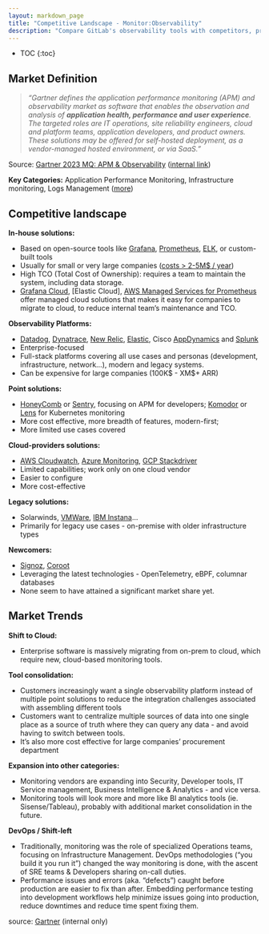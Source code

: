 ```yaml
---
layout: markdown_page
title: "Competitive Landscape - Monitor:Observability"
description: "Compare GitLab's observability tools with competitors, providing insights into how GitLab delivers superior monitoring and performance analysis capabilities."
---
```


- TOC
{:toc}

## Market Definition

> _“Gartner defines the application performance monitoring (APM) and observability market as software that enables the observation and analysis of **application health, performance and user experience**. The targeted roles are IT operations, site reliability engineers, cloud and platform teams, application developers, and product owners. These solutions may be offered for self-hosted deployment, as a vendor-managed hosted environment, or via SaaS.”_

Source: [Gartner 2023 MQ: APM & Observability](https://www.gartner.com/en/documents/4877531) ([internal link](https://drive.google.com/file/d/1O7Ccf_R_XaaUTSD_imWON-mTOIaxS_1Y/view?usp=sharing))

**Key Categories:** Application Performance Monitoring, Infrastructure monitoring, Logs Management ([more](https://medium.com/investment-thesis/observability-n-0-cfb2e52c6324#:\~:text=Key%20components%20of%20the%20Observability%20stack))

## Competitive landscape

**In-house solutions:**

* Based on open-source tools like [Grafana](https://github.com/grafana/grafana), [Prometheus](https://github.com/prometheus/prometheus), [ELK](https://www.elastic.co/elastic-stack/), or custom-built tools
* Usually for small or very large companies ([costs \> 2-5M$ / year](https://blog.pragmaticengineer.com/datadog-65m-year-customer-mystery/#:\~:text=Above%20%242%2D5M,run%20that%20infra.))
* High TCO (Total Cost of Ownership): requires a team to maintain the system, including data storage.
* [Grafana Cloud](https://grafana.com/products/cloud/), [Elastic Cloud], [AWS Managed Services for Prometheus](https://aws.amazon.com/prometheus/) offer managed cloud solutions that makes it easy for companies to migrate to cloud, to reduce internal team’s maintenance and TCO.

**Observability Platforms:**

* [Datadog](https://www.datadoghq.com/), [Dynatrace](https://www.dynatrace.com/), [New Relic](https://newrelic.com/), [Elastic](https://www.elastic.co/observability), Cisco [AppDynamics](https://www.appdynamics.com/) and [Splunk](https://www.splunk.com/)
* Enterprise-focused
* Full-stack platforms covering all use cases and personas (development, infrastructure, network…), modern and legacy systems.
* Can be expensive for large companies (100K$ - XM$+ ARR)

**Point solutions:**

* [HoneyComb](https://www.honeycomb.io/) or [Sentry](https://sentry.io/), focusing on APM for developers; [Komodor](https://komodor.com/) or [Lens](https://k8slens.dev/) for Kubernetes monitoring
* More cost effective, more breadth of features, modern-first;
* More limited use cases covered

**Cloud-providers solutions:**

* [AWS Cloudwatch](https://catalog.workshops.aws/observability/en-US/intro), [Azure Monitoring](https://learn.microsoft.com/en-us/azure/azure-monitor/), [GCP Stackdriver](https://cloud.google.com/products/operations?hl=en)
* Limited capabilities; work only on one cloud vendor
* Easier to configure
* More cost-effective

**Legacy solutions:**

* Solarwinds, [VMWare](https://cloudsolutions.vmware.com/services/aria-operations-for-applications.html), [IBM Instana](https://www.ibm.com/products/instana/cloud-monitoring#:\~:text=IBM%C2%AE%20Instana%C2%AE%20Observability,Azure%20and%20Google%20Cloud%20Platform.)...
* Primarily for legacy use cases - on-premise with older infrastructure types

**Newcomers:**

* [Signoz](https://signoz.io/), [Coroot](https://coroot.com/)
* Leveraging the latest technologies - OpenTelemetry, eBPF, columnar databases
* None seem to have attained a significant market share yet.

## Market Trends

**Shift to Cloud:**

* Enterprise software is massively migrating from on-prem to cloud, which require new, cloud-based monitoring tools.

**Tool consolidation:**

* Customers increasingly want a single observability platform instead of multiple point solutions to reduce the integration challenges associated with assembling different tools
* Customers want to centralize multiple sources of data into one single place as a source of truth where they can query any data - and avoid having to switch between tools.
* It’s also more cost effective for large companies’ procurement department

**Expansion into other categories:**

* Monitoring vendors are expanding into Security, Developer tools, IT Service management, Business Intelligence & Analytics - and vice versa.
* Monitoring tools will look more and more like BI analytics tools (ie. Sisense/Tableau), probably with additional market consolidation in the future.

**DevOps / Shift-left**

* Traditionally, monitoring was the role of specialized Operations teams, focusing on Infrastructure Management. DevOps methodologies (“you build it you run it”) changed the way monitoring is done, with the ascent of SRE teams & Developers sharing on-call duties.
* Performance issues and errors (aka. “defects”) caught before production are easier to fix than after. Embedding performance testing into development workflows help minimize issues going into production, reduce downtimes and reduce time spent fixing them.

source: [Gartner](https://drive.google.com/a/gitlab.com/open?id=1HQCrRW4Y18nSEYCjDzAbxsn_XbvgGFJk) (internal only)